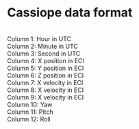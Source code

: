# Cassiope data format

<br>Column 1: Hour in UTC 
<br>Column 2: Minute in UTC   
Column 3: Second in UTC   
Column 4: X position in ECI 
<br>Column 5: Y position in ECI 
<br>Column 6: Z position in ECI 
<br>Column 7: X velocity in ECI   
Column 8: X velocity in ECI 
<br>Column 9: X velocity in ECI   
Column 10: Yaw       
Column 11: Pitch 
<br>Column 12: Roll
